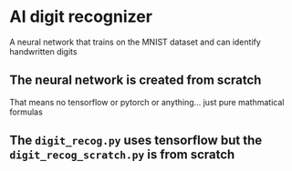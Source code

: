 # AI digit recognizer
A neural network that trains on the MNIST dataset and can identify handwritten digits
## The neural network is created from scratch
That means no tensorflow or pytorch or anything... just pure mathmatical formulas
## The `digit_recog.py` uses tensorflow but the `digit_recog_scratch.py` is from scratch
